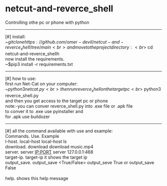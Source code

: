 # netcut-and-reverce_shell
Controlling othe pc or phone with python
__________________________________
[#] install:<br>
       ~$git clone https://github.com/omer-devil/netcut-and-reverce_shell/tree/main<br>
       and move to the project directory:<br>
             ~$cd netcut-and-reverce_shellh<br>
       now install the requirements.<br>
             ~$pip3 install -r requirements.txt<br>
       
___________________________________
[#] how to use:<br>
       first run Net-Cat on your computer:<br>
               ~$python3 netcat.py<br>
       then run reverce_shell on the target pc<br>
               ~$python3 reverce_shell.py<br>
       and then you get access to the target pc or phone<br>
       note:-you can conver reverce_shell.py into .exe file or .apk file<br>
            to conver it to .exe use pyinstaller and<br>
            for .apk use buildozer<br>
______________________________________
[#] all the command available with use and example:<br>
    Commands.                 Use.                                  Example<br>
    l-host.                   local-host <command>                  local-host ls<br>
    download.                 download <file name>                  download music.mp4<br>
    server.                   server <IP:PORT>                      server 127.0.0.1:468<br>
    target-ip.                target-ip                             it shows the target ip<br>
    output_save.              output_save <True/False>              output_seve True or output_save False<br>
    <br>
    help.                     shows this help message<br>
